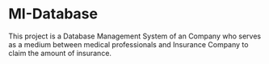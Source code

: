 # MI-Database

This project is a Database Management System of an Company who serves as a medium between medical professionals and Insurance Company to claim the amount of insurance.
